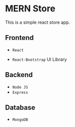 # MERN Store

This is a simple react store app.

## Frontend

- `React`

- `React-Bootstrap` UI Library

## Backend

- `Node JS`
- `Express`

## Database

- `MongoDB`
